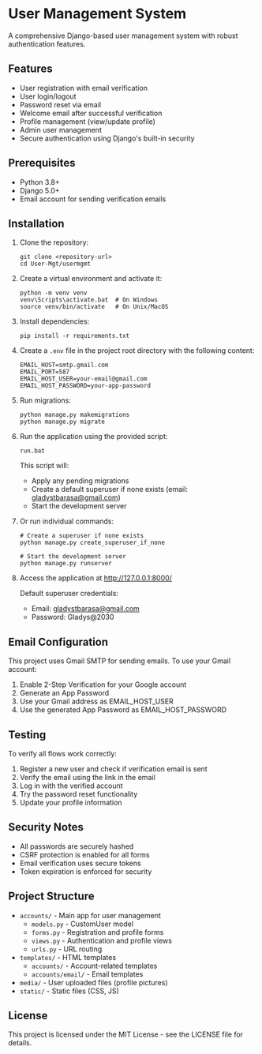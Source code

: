 # User Management System

A comprehensive Django-based user management system with robust authentication features.

## Features

- User registration with email verification
- User login/logout
- Password reset via email
- Welcome email after successful verification
- Profile management (view/update profile)
- Admin user management
- Secure authentication using Django's built-in security

## Prerequisites

- Python 3.8+
- Django 5.0+
- Email account for sending verification emails

## Installation

1. Clone the repository:
   ```
   git clone <repository-url>
   cd User-Mgt/usermgmt
   ```

2. Create a virtual environment and activate it:
   ```
   python -m venv venv
   venv\Scripts\activate.bat  # On Windows
   source venv/bin/activate   # On Unix/MacOS
   ```

3. Install dependencies:
   ```
   pip install -r requirements.txt
   ```

4. Create a `.env` file in the project root directory with the following content:
   ```
   EMAIL_HOST=smtp.gmail.com
   EMAIL_PORT=587
   EMAIL_HOST_USER=your-email@gmail.com
   EMAIL_HOST_PASSWORD=your-app-password
   ```

5. Run migrations:
   ```
   python manage.py makemigrations
   python manage.py migrate
   ```

6. Run the application using the provided script:
   ```
   run.bat
   ```
   
   This script will:
   - Apply any pending migrations
   - Create a default superuser if none exists (email: gladystbarasa@gmail.com)
   - Start the development server

7. Or run individual commands:
   ```
   # Create a superuser if none exists
   python manage.py create_superuser_if_none
   
   # Start the development server
   python manage.py runserver
   ```

8. Access the application at http://127.0.0.1:8000/
   
   Default superuser credentials:
   - Email: gladystbarasa@gmail.com
   - Password: Gladys@2030

## Email Configuration

This project uses Gmail SMTP for sending emails. To use your Gmail account:

1. Enable 2-Step Verification for your Google account
2. Generate an App Password
3. Use your Gmail address as EMAIL_HOST_USER
4. Use the generated App Password as EMAIL_HOST_PASSWORD

## Testing

To verify all flows work correctly:

1. Register a new user and check if verification email is sent
2. Verify the email using the link in the email
3. Log in with the verified account
4. Try the password reset functionality
5. Update your profile information

## Security Notes

- All passwords are securely hashed
- CSRF protection is enabled for all forms
- Email verification uses secure tokens
- Token expiration is enforced for security

## Project Structure

- `accounts/` - Main app for user management
  - `models.py` - CustomUser model
  - `forms.py` - Registration and profile forms
  - `views.py` - Authentication and profile views
  - `urls.py` - URL routing
- `templates/` - HTML templates
  - `accounts/` - Account-related templates
  - `accounts/email/` - Email templates
- `media/` - User uploaded files (profile pictures)
- `static/` - Static files (CSS, JS)

## License

This project is licensed under the MIT License - see the LICENSE file for details.
